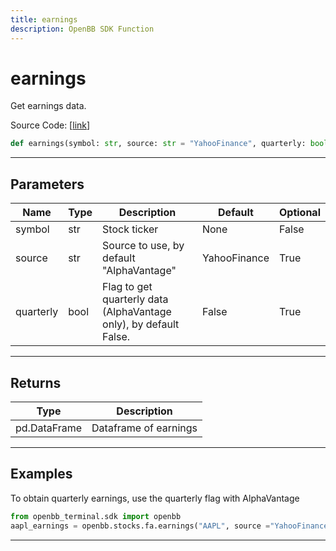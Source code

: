 ```yaml
---
title: earnings
description: OpenBB SDK Function
---
```


# earnings

Get earnings data.

Source Code: [[link](https://github.com/OpenBB-finance/OpenBBTerminal/tree/main/openbb_terminal/stocks/fundamental_analysis/sdk_helpers.py#L203)]

```python
def earnings(symbol: str, source: str = "YahooFinance", quarterly: bool = False) -> pd.DataFrame
```
---
## Parameters

| Name | Type | Description | Default | Optional |
| ---- | ---- | ----------- | ------- | -------- |
| symbol | str | Stock ticker | None | False |
| source | str | Source to use, by default "AlphaVantage" | YahooFinance | True |
| quarterly | bool | Flag to get quarterly data (AlphaVantage only), by default False. | False | True |

---
## Returns

| Type | Description |
| ---- | ----------- |
| pd.DataFrame | Dataframe of earnings |

---
## Examples


To obtain quarterly earnings, use the quarterly flag with AlphaVantage
```python
from openbb_terminal.sdk import openbb
aapl_earnings = openbb.stocks.fa.earnings("AAPL", source ="YahooFinance)
```

---
